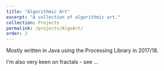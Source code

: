 ```yaml
---
title: "Algorithmic Art"
excerpt: "A collection of algorithmic art."
collection: Projects
permalink: /projects/AlgoArt/
order: 2
---
```


Mostly written in Java using the Processing Library in 2017/18.

I'm also very keen on fractals - see ...